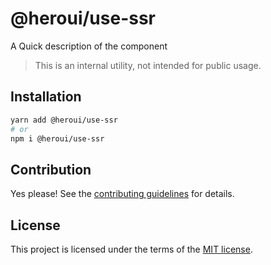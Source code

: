 # @heroui/use-ssr

A Quick description of the component

> This is an internal utility, not intended for public usage.

## Installation

```sh
yarn add @heroui/use-ssr
# or
npm i @heroui/use-ssr
```

## Contribution

Yes please! See the
[contributing guidelines](https://github.com/frontio-ai/heroui/blob/master/CONTRIBUTING.md)
for details.

## License

This project is licensed under the terms of the
[MIT license](https://github.com/frontio-ai/heroui/blob/master/LICENSE).
